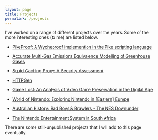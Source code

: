 ```yaml
---
layout: page
title: Projects
permalink: /projects
---
```


I've worked on a range of different projects over the years. Some of the more interesting ones (to me) are listed below.

- [PikeProof: A Wycheproof implemention in the Pike scripting language](https://joshua.hu/pikeproof-wycheproof-pike-checks)

- [Accurate Multi-Gas Emissions Equivalence Modelling of Greenhouse Gases](/files/VRS_Mathematics_Report.pdf)

- [Squid Caching Proxy: A Security Assessment]()

- [HTTPGen](https://github.com/MegaManSec/HTTPGen)

- [Game Lost: An Analysis of Video Game Preservation in the Digital Age](/files/GameLost.pdf)

- [World of Nintendo: Exploring Nintendo in [Eastern] Europe](https://www.youtube.com/watch?v=0-DisAPdKF8&feature=youtu.be)

- [Australian History: Bad Boys & Brawlers - The NES Downunder](https://www.youtube.com/watch?v=kh1drqSLzPM)

- [The Nintendo Entertainment System in South Africa](https://www.linkedin.com/pulse/video-games-around-world-south-africa-joshua-rogers/)

There are some still-unpublished projects that I will add to this page eventually.
